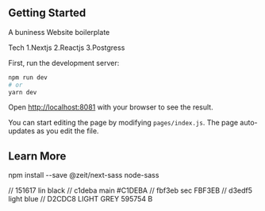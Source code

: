 ## Getting Started

A buniness Website boilerplate 

Tech
1.Nextjs
2.Reactjs
3.Postgress

First, run the development server:

```bash
npm run dev
# or
yarn dev
```

Open [http://localhost:8081](http://localhost:8081) with your browser to see the result.

You can start editing the page by modifying `pages/index.js`. The page auto-updates as you edit the file.

## Learn More

npm install --save @zeit/next-sass node-sass

// 151617 lin black 
// c1deba  main #C1DEBA
// fbf3eb sec  FBF3EB 
// d3edf5 light blue 
// D2CDC8 LIGHT GREY 595754 B